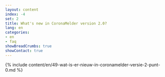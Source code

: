 ```yaml
---
layout: content
index: -4
set: 2
title: What's new in CoronaMelder version 2.0?
lang: en
categories:
- en
- faq
showBreadCrumbs: true
showContact: true
---
```

{% include content/en/49-wat-is-er-nieuw-in-coronamelder-versie-2-punt-0.md %}
